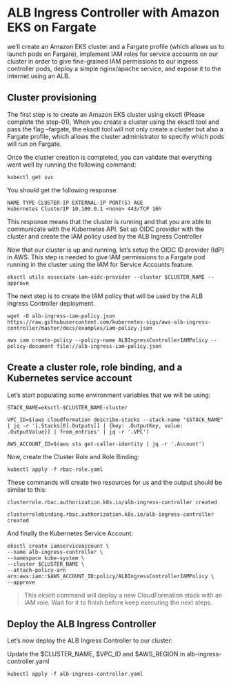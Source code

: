 # ALB Ingress Controller with Amazon EKS on Fargate

we’ll create an Amazon EKS cluster and a Fargate profile (which allows us to launch pods on Fargate), implement IAM roles for service accounts on our cluster in order to give fine-grained IAM permissions to our ingress controller pods, deploy a simple nginx/apache service, and expose it to the internet using an ALB.

## Cluster provisioning

The first step is to create an Amazon EKS cluster using eksctl (Please complete the step-01), When you create a cluster using the eksctl tool and pass the flag –fargate, the eksctl tool will not only create a cluster but also a Fargate profile, which allows the cluster administrator to specify which pods will run on Fargate.

Once the cluster creation is completed, you can validate that everything went well by running the following command:

```
kubectl get svc
```
You should get the following response:

```
NAME TYPE CLUSTER-IP EXTERNAL-IP PORT(S) AGE
kubernetes ClusterIP 10.100.0.1 <none> 443/TCP 16h
```

This response means that the cluster is running and that you are able to communicate with the Kubernetes API.
Set up OIDC provider with the cluster and create the IAM policy used by the ALB Ingress Controller

Now that our cluster is up and running, let’s setup the OIDC ID provider (IdP) in AWS. This step is needed to give IAM permissions to a Fargate pod running in the cluster using the IAM for Service Accounts feature.

```
eksctl utils associate-iam-oidc-provider --cluster $CLUSTER_NAME --approve
```

The next step is to create the IAM policy that will be used by the ALB Ingress Controller deployment. 

```
wget -O alb-ingress-iam-policy.json https://raw.githubusercontent.com/kubernetes-sigs/aws-alb-ingress-controller/master/docs/examples/iam-policy.json

aws iam create-policy --policy-name ALBIngressControllerIAMPolicy --policy-document file://alb-ingress-iam-policy.json
```

## Create a cluster role, role binding, and a Kubernetes service account

Let’s start populating some environment variables that we will be using:

```
STACK_NAME=eksctl-$CLUSTER_NAME-cluster

VPC_ID=$(aws cloudformation describe-stacks --stack-name "$STACK_NAME" | jq -r '[.Stacks[0].Outputs[] | {key: .OutputKey, value: .OutputValue}] | from_entries' | jq -r '.VPC')

AWS_ACCOUNT_ID=$(aws sts get-caller-identity | jq -r '.Account')
```

Now, create the Cluster Role and Role Binding:

```
kubectl apply -f rbac-role.yaml
```

These commands will create two resources for us and the output should be similar to this:

```
clusterrole.rbac.authorization.k8s.io/alb-ingress-controller created

clusterrolebinding.rbac.authorization.k8s.io/alb-ingress-controller created
```

And finally the Kubernetes Service Account:

```
eksctl create iamserviceaccount \
--name alb-ingress-controller \
--namespace kube-system \
--cluster $CLUSTER_NAME \
--attach-policy-arn arn:aws:iam::$AWS_ACCOUNT_ID:policy/ALBIngressControllerIAMPolicy \
--approve
```

> This eksctl command will deploy a new CloudFormation stack with an IAM role. Wait for it to finish before keep executing the next steps.

## Deploy the ALB Ingress Controller

Let’s now deploy the ALB Ingress Controller to our cluster:

Update the $CLUSTER_NAME, $VPC_ID and $AWS_REGION in alb-ingress-controller.yaml
 
```
kubectl apply -f alb-ingress-controller.yaml
```